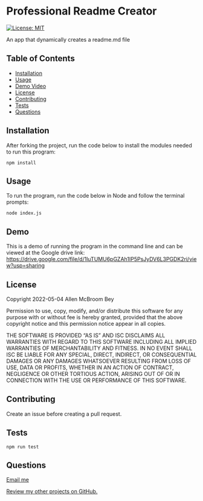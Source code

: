 # Professional Readme Creator
[![License: MIT](https://img.shields.io/badge/License-MIT-yellow.svg)](https://opensource.org/licenses/MIT)

An app that dynamically creates a readme.md file

## Table of Contents
 * [Installation](#installation)
  * [Usage](#usage)
  * [Demo Video](#demo)
  * [License](#license)
  * [Contributing](#contributing)
  * [Tests](#tests)
  * [Questions](#questions)

<a name="installation"/>

## Installation
After forking the project, run the code below to install the modules needed to run this program:

```
npm install
```

<a name="usage"/>

## Usage

To run the program, run the code below in Node and follow the terminal prompts:

```
node index.js
```
<a name="demo"/>

## Demo

This is a demo of running the program in the command line and can be viewed at the Google drive link:
https://drive.google.com/file/d/1luTUMU6pGZAh1IP5PsJyDV6L3PGDK2ri/view?usp=sharing

<a name="license"/>

## License
Copyright 2022-05-04 Allen McBroom Bey

Permission to use, copy, modify, and/or distribute this software for any purpose with or without fee is hereby granted, 
provided that the above copyright notice and this permission notice appear in all copies.

THE SOFTWARE IS PROVIDED “AS IS” AND ISC DISCLAIMS ALL WARRANTIES WITH REGARD TO THIS SOFTWARE INCLUDING ALL IMPLIED WARRANTIES OF MERCHANTABILITY AND FITNESS. IN NO EVENT SHALL ISC BE LIABLE FOR ANY SPECIAL, DIRECT, INDIRECT, OR CONSEQUENTIAL DAMAGES OR ANY DAMAGES WHATSOEVER RESULTING FROM LOSS OF USE, DATA OR PROFITS, WHETHER IN AN ACTION OF CONTRACT, NEGLIGENCE OR OTHER TORTIOUS ACTION, ARISING OUT OF OR IN CONNECTION WITH THE USE OR PERFORMANCE OF THIS SOFTWARE.

<a name="Contributing"/>

## Contributing
Create an issue before creating a pull request.

<a name="tests"/>

## Tests

```
npm run test
```

<a name="questions"/>

## Questions
[Email me](mailto:almcbroombey@email.com)

[Review my other projects on GitHub.](https://www.github.com/AllenM03)
